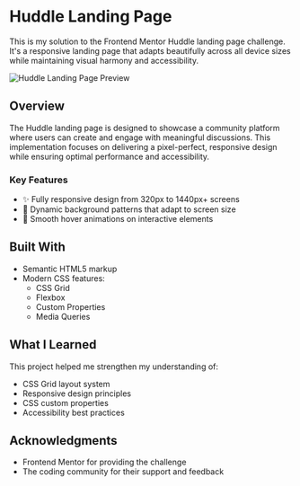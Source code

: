 # Huddle Landing Page 

This is my solution to the Frontend Mentor Huddle landing page challenge. It's a responsive landing page that adapts beautifully across all device sizes while maintaining visual harmony and accessibility.

![Huddle Landing Page Preview](./design/desktop-preview.jpg)

##  Overview

The Huddle landing page is designed to showcase a community platform where users can create and engage with meaningful discussions. This implementation focuses on delivering a pixel-perfect, responsive design while ensuring optimal performance and accessibility.

### Key Features

- ✨ Fully responsive design from 320px to 1440px+ screens
- 🎨 Dynamic background patterns that adapt to screen size
- 💫 Smooth hover animations on interactive elements

  

##  Built With

- Semantic HTML5 markup
- Modern CSS features:
  - CSS Grid
  - Flexbox
  - Custom Properties
  - Media Queries


##  What I Learned

This project helped me strengthen my understanding of:

- CSS Grid layout system
- Responsive design principles
- CSS custom properties
- Accessibility best practices


##  Acknowledgments

- Frontend Mentor for providing the challenge
- The coding community for their support and feedback
